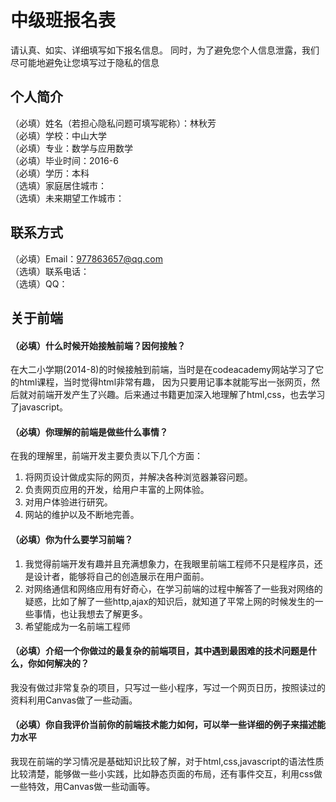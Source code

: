 # 中级班报名表

请认真、如实、详细填写如下报名信息。
同时，为了避免您个人信息泄露，我们尽可能地避免让您填写过于隐私的信息

## 个人简介

（必填）姓名（若担心隐私问题可填写昵称）：林秋芳<br />
（必填）学校：中山大学<br />
（必填）专业：数学与应用数学<br />
（必填）毕业时间：2016-6<br />
（必填）学历：本科<br />
（选填）家庭居住城市：<br />
（选填）未来期望工作城市：

## 联系方式

（必填）Email：977863657@qq.com<br />
（选填）联系电话：<br />
（选填）QQ：

## 关于前端

<h4>（必填）什么时候开始接触前端？因何接触？</h4>
<p>在大二小学期(2014-8)的时候接触到前端，当时是在codeacademy网站学习了它的html课程，当时觉得html非常有趣， 因为只要用记事本就能写出一张网页，然后就对前端开发产生了兴趣。后来通过书籍更加深入地理解了html,css，也去学习了javascript。</p>
<h4>（必填）你理解的前端是做些什么事情？</h4>
在我的理解里，前端开发主要负责以下几个方面：<ol>
  		<li>将网页设计做成实际的网页，并解决各种浏览器兼容问题。</li>
 		<li>负责网页应用的开发，给用户丰富的上网体验。</li>
 		<li>对用户体验进行研究。</li>
  		<li>网站的维护以及不断地完善。</li>
       </ol>
<h4>（必填）你为什么要学习前端？</h4>
<ol>
				<li> 我觉得前端开发有趣并且充满想象力，在我眼里前端工程师不只是程序员，还是设计者，能够将自己的创造展示在用户面前。</li>
				<li>对网络通信和网络应用有好奇心，在学习前端的过程中解答了一些我对网络的疑惑，比如了解了一些http,ajax的知识后，就知道了平常上网的时候发生的一些事情，也让我想去了解更多。</li>
				<li>希望能成为一名前端工程师</li>
			</ol>
<h4>（必填）介绍一个你做过的最复杂的前端项目，其中遇到最困难的技术问题是什么，你如何解决的？</h4>
<p>我没有做过非常复杂的项目，只写过一些小程序，写过一个网页日历，按照读过的资料利用Canvas做了一些动画。</p>
<h4>（必填）你自我评价当前你的前端技术能力如何，可以举一些详细的例子来描述能力水平</h4>
 <p>我现在前端的学习情况是基础知识比较了解，对于html,css,javascript的语法性质比较清楚，能够做一些小实践，比如静态页面的布局，还有事件交互，利用css做一些特效，用Canvas做一些动画等。</p>
